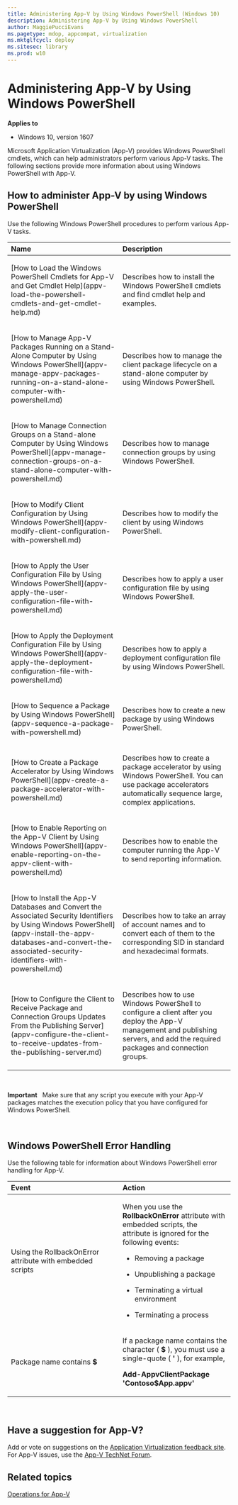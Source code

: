 ```yaml
---
title: Administering App-V by Using Windows PowerShell (Windows 10)
description: Administering App-V by Using Windows PowerShell
author: MaggiePucciEvans
ms.pagetype: mdop, appcompat, virtualization
ms.mktglfcycl: deploy
ms.sitesec: library
ms.prod: w10
---
```



# Administering App-V by Using Windows PowerShell

**Applies to**
-   Windows 10, version 1607

Microsoft Application Virtualization (App-V) provides Windows PowerShell cmdlets, which can help administrators perform various App-V tasks. The following sections provide more information about using Windows PowerShell with App-V.

## How to administer App-V by using Windows PowerShell


Use the following Windows PowerShell procedures to perform various App-V tasks.

<table>
<colgroup>
<col width="50%" />
<col width="50%" />
</colgroup>
<thead>
<tr class="header">
<th align="left">Name</th>
<th align="left">Description</th>
</tr>
</thead>
<tbody>
<tr class="odd">
<td align="left"><p>[How to Load the Windows PowerShell Cmdlets for App-V and Get Cmdlet Help](appv-load-the-powershell-cmdlets-and-get-cmdlet-help.md)</p></td>
<td align="left"><p>Describes how to install the Windows PowerShell cmdlets and find cmdlet help and examples.</p></td>
</tr>
<tr class="even">
<td align="left"><p>[How to Manage App-V Packages Running on a Stand-Alone Computer by Using Windows PowerShell](appv-manage-appv-packages-running-on-a-stand-alone-computer-with-powershell.md)</p></td>
<td align="left"><p>Describes how to manage the client package lifecycle on a stand-alone computer by using Windows PowerShell.</p></td>
</tr>
<tr class="odd">
<td align="left"><p>[How to Manage Connection Groups on a Stand-alone Computer by Using Windows PowerShell](appv-manage-connection-groups-on-a-stand-alone-computer-with-powershell.md)</p></td>
<td align="left"><p>Describes how to manage connection groups by using Windows PowerShell.</p></td>
</tr>
<tr class="even">
<td align="left"><p>[How to Modify Client Configuration by Using Windows PowerShell](appv-modify-client-configuration-with-powershell.md)</p></td>
<td align="left"><p>Describes how to modify the client by using Windows PowerShell.</p></td>
</tr>
<tr class="odd">
<td align="left"><p>[How to Apply the User Configuration File by Using Windows PowerShell](appv-apply-the-user-configuration-file-with-powershell.md)</p></td>
<td align="left"><p>Describes how to apply a user configuration file by using Windows PowerShell.</p></td>
</tr>
<tr class="even">
<td align="left"><p>[How to Apply the Deployment Configuration File by Using Windows PowerShell](appv-apply-the-deployment-configuration-file-with-powershell.md)</p></td>
<td align="left"><p>Describes how to apply a deployment configuration file by using Windows PowerShell.</p></td>
</tr>
<tr class="odd">
<td align="left"><p>[How to Sequence a Package by Using Windows PowerShell](appv-sequence-a-package-with-powershell.md)</p></td>
<td align="left"><p>Describes how to create a new package by using Windows PowerShell.</p></td>
</tr>
<tr class="even">
<td align="left"><p>[How to Create a Package Accelerator by Using Windows PowerShell](appv-create-a-package-accelerator-with-powershell.md)</p></td>
<td align="left"><p>Describes how to create a package accelerator by using Windows PowerShell. You can use package accelerators automatically sequence large, complex applications.</p></td>
</tr>
<tr class="odd">
<td align="left"><p>[How to Enable Reporting on the App-V Client by Using Windows PowerShell](appv-enable-reporting-on-the-appv-client-with-powershell.md)</p></td>
<td align="left"><p>Describes how to enable the computer running the App-V to send reporting information.</p></td>
</tr>
<tr class="even">
<td align="left"><p>[How to Install the App-V Databases and Convert the Associated Security Identifiers by Using Windows PowerShell](appv-install-the-appv-databases-and-convert-the-associated-security-identifiers-with-powershell.md)</p></td>
<td align="left"><p>Describes how to take an array of account names and to convert each of them to the corresponding SID in standard and hexadecimal formats.</p></td>
</tr>
<tr class="odd">
<td align="left"><p>[How to Configure the Client to Receive Package and Connection Groups Updates From the Publishing Server](appv-configure-the-client-to-receive-updates-from-the-publishing-server.md)
</p></td>
<td align="left"><p>Describes how to use Windows PowerShell to configure a client after you deploy the App-V management and publishing servers, and add the required packages and connection groups.</p></td>
</tr>
</tbody>
</table>

 

**Important**  
Make sure that any script you execute with your App-V packages matches the execution policy that you have configured for Windows PowerShell.

 

## Windows PowerShell Error Handling


Use the following table for information about Windows PowerShell error handling for App-V.

<table>
<colgroup>
<col width="50%" />
<col width="50%" />
</colgroup>
<thead>
<tr class="header">
<th align="left">Event</th>
<th align="left">Action</th>
</tr>
</thead>
<tbody>
<tr class="odd">
<td align="left"><p>Using the RollbackOnError attribute with embedded scripts</p></td>
<td align="left"><p>When you use the <strong>RollbackOnError</strong> attribute with embedded scripts, the attribute is ignored for the following events:</p>
<ul>
<li><p>Removing a package</p></li>
<li><p>Unpublishing a package</p></li>
<li><p>Terminating a virtual environment</p></li>
<li><p>Terminating a process</p></li>
</ul></td>
</tr>
<tr class="even">
<td align="left"><p>Package name contains <strong>$</strong></p></td>
<td align="left"><p>If a package name contains the character ( <strong>$</strong> ), you must use a single-quote ( <strong>'</strong> ), for example,</p>
<p><strong>Add-AppvClientPackage 'Contoso$App.appv'</strong></p></td>
</tr>
</tbody>
</table>

 

## Have a suggestion for App-V?


Add or vote on suggestions on the [Application Virtualization feedback site](http://appv.uservoice.com/forums/280448-microsoft-application-virtualization).<br>For App-V issues, use the [App-V TechNet Forum](https://social.technet.microsoft.com/Forums/en-US/home?forum=mdopappv).

## Related topics


[Operations for App-V](appv-operations.md)
